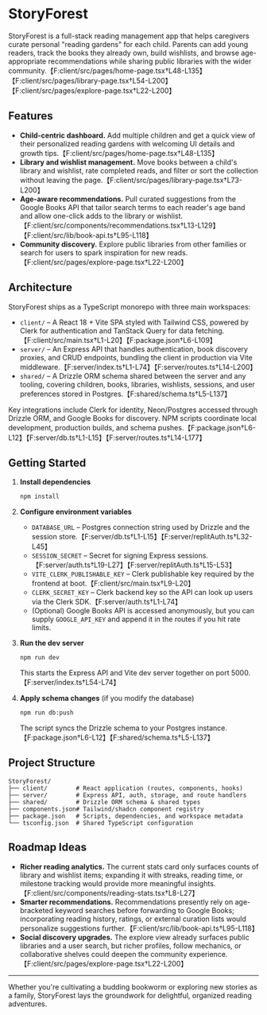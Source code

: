 # StoryForest

StoryForest is a full-stack reading management app that helps caregivers curate personal "reading gardens" for each child. Parents can add young readers, track the books they already own, build wishlists, and browse age-appropriate recommendations while sharing public libraries with the wider community.【F:client/src/pages/home-page.tsx†L48-L135】【F:client/src/pages/library-page.tsx†L54-L200】【F:client/src/pages/explore-page.tsx†L22-L200】

## Features

- **Child-centric dashboard.** Add multiple children and get a quick view of their personalized reading gardens with welcoming UI details and growth tips.【F:client/src/pages/home-page.tsx†L48-L135】
- **Library and wishlist management.** Move books between a child's library and wishlist, rate completed reads, and filter or sort the collection without leaving the page.【F:client/src/pages/library-page.tsx†L73-L200】
- **Age-aware recommendations.** Pull curated suggestions from the Google Books API that tailor search terms to each reader's age band and allow one-click adds to the library or wishlist.【F:client/src/components/recommendations.tsx†L13-L129】【F:client/src/lib/book-api.ts†L95-L118】
- **Community discovery.** Explore public libraries from other families or search for users to spark inspiration for new reads.【F:client/src/pages/explore-page.tsx†L22-L200】

## Architecture

StoryForest ships as a TypeScript monorepo with three main workspaces:

- `client/` – A React 18 + Vite SPA styled with Tailwind CSS, powered by Clerk for authentication and TanStack Query for data fetching.【F:client/src/main.tsx†L1-L20】【F:package.json†L6-L109】
- `server/` – An Express API that handles authentication, book discovery proxies, and CRUD endpoints, bundling the client in production via Vite middleware.【F:server/index.ts†L1-L74】【F:server/routes.ts†L14-L200】
- `shared/` – A Drizzle ORM schema shared between the server and any tooling, covering children, books, libraries, wishlists, sessions, and user preferences stored in Postgres.【F:shared/schema.ts†L5-L137】

Key integrations include Clerk for identity, Neon/Postgres accessed through Drizzle ORM, and Google Books for discovery. NPM scripts coordinate local development, production builds, and schema pushes.【F:package.json†L6-L12】【F:server/db.ts†L1-L15】【F:server/routes.ts†L14-L177】

## Getting Started

1. **Install dependencies**
   ```bash
   npm install
   ```

2. **Configure environment variables**
   - `DATABASE_URL` – Postgres connection string used by Drizzle and the session store.【F:server/db.ts†L1-L15】【F:server/replitAuth.ts†L32-L45】
   - `SESSION_SECRET` – Secret for signing Express sessions.【F:server/auth.ts†L19-L27】【F:server/replitAuth.ts†L15-L53】
   - `VITE_CLERK_PUBLISHABLE_KEY` – Clerk publishable key required by the frontend at boot.【F:client/src/main.tsx†L9-L20】
   - `CLERK_SECRET_KEY` – Clerk backend key so the API can look up users via the Clerk SDK.【F:server/auth.ts†L1-L74】
   - (Optional) Google Books API is accessed anonymously, but you can supply `GOOGLE_API_KEY` and append it in the routes if you hit rate limits.

3. **Run the dev server**
   ```bash
   npm run dev
   ```
   This starts the Express API and Vite dev server together on port 5000.【F:server/index.ts†L54-L74】

4. **Apply schema changes** (if you modify the database)
   ```bash
   npm run db:push
   ```
   The script syncs the Drizzle schema to your Postgres instance.【F:package.json†L6-L12】【F:shared/schema.ts†L5-L137】

## Project Structure

```
StoryForest/
├── client/        # React application (routes, components, hooks)
├── server/        # Express API, auth, storage, and route handlers
├── shared/        # Drizzle ORM schema & shared types
├── components.json# Tailwind/shadcn component registry
├── package.json   # Scripts, dependencies, and workspace metadata
└── tsconfig.json  # Shared TypeScript configuration
```

## Roadmap Ideas

- **Richer reading analytics.** The current stats card only surfaces counts of library and wishlist items; expanding it with streaks, reading time, or milestone tracking would provide more meaningful insights.【F:client/src/components/reading-stats.tsx†L8-L27】
- **Smarter recommendations.** Recommendations presently rely on age-bracketed keyword searches before forwarding to Google Books; incorporating reading history, ratings, or external curation lists would personalize suggestions further.【F:client/src/lib/book-api.ts†L95-L118】
- **Social discovery upgrades.** The explore view already surfaces public libraries and a user search, but richer profiles, follow mechanics, or collaborative shelves could deepen the community experience.【F:client/src/pages/explore-page.tsx†L22-L200】

---

Whether you're cultivating a budding bookworm or exploring new stories as a family, StoryForest lays the groundwork for delightful, organized reading adventures.
